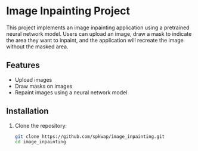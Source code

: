 # Image Inpainting Project

This project implements an image inpainting application using a pretrained neural network model. Users can upload an image, draw a mask to indicate the area they want to inpaint, and the application will recreate the image without the masked area.

## Features

- Upload images
- Draw masks on images
- Repaint images using a neural network model

## Installation

1. Clone the repository:
   ```bash
   git clone https://github.com/spkwap/image_inpainting.git
   cd image_inpainting

